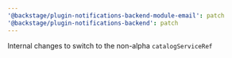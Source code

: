 ```yaml
---
'@backstage/plugin-notifications-backend-module-email': patch
'@backstage/plugin-notifications-backend': patch
---
```


Internal changes to switch to the non-alpha `catalogServiceRef`
